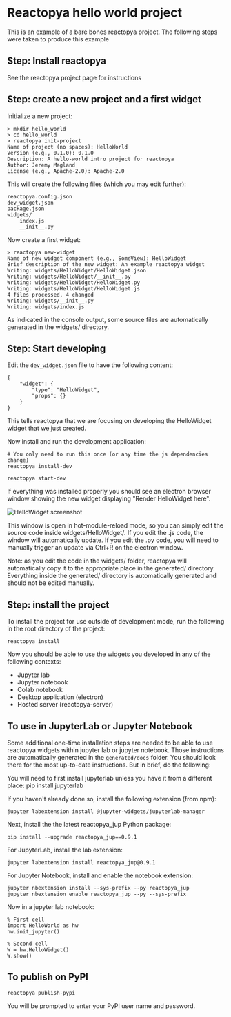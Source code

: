 # Reactopya hello world project

This is an example of a bare bones reactopya project. The following steps were taken to produce this example

## Step: Install reactopya

See the reactopya project page for instructions

## Step: create a new project and a first widget

Initialize a new project:

```
> mkdir hello_world
> cd hello_world
> reactopya init-project
Name of project (no spaces): HelloWorld
Version (e.g., 0.1.0): 0.1.0
Description: A hello-world intro project for reactopya
Author: Jeremy Magland
License (e.g., Apache-2.0): Apache-2.0 
```

This will create the following files (which you may edit further):

```
reactopya.config.json
dev_widget.json
package.json
widgets/
    index.js
    __init__.py
```

Now create a first widget:

```
> reactopya new-widget
Name of new widget component (e.g., SomeView): HelloWidget
Brief description of the new widget: An example reactopya widget  
Writing: widgets/HelloWidget/HelloWidget.json
Writing: widgets/HelloWidget/__init__.py
Writing: widgets/HelloWidget/HelloWidget.py
Writing: widgets/HelloWidget/HelloWidget.js
4 files processed, 4 changed
Writing: widgets/__init__.py
Writing: widgets/index.js
```

As indicated in the console output, some source files are automatically generated in the widgets/ directory.

## Step: Start developing

Edit the `dev_widget.json` file to have the following content:

```
{
    "widget": { 
        "type": "HelloWidget",
        "props": {}
    }
}
```

This tells reactopya that we are focusing on developing the HelloWidget widget that we just created.

Now install and run the development application:

```
# You only need to run this once (or any time the js dependencies change)
reactopya install-dev
```

```
reactopya start-dev
```

If everything was installed properly you should see an electron browser window showing the new widget displaying "Render HelloWidget here".

![HelloWidget screenshot](./dev-helloworld.png)

This window is open in hot-module-reload mode, so you can simply edit the source code inside widgets/HelloWidget/. If you edit the .js code, the window will automatically update. If you edit the .py code, you will need to manually trigger an update via Ctrl+R on the electron window.

Note: as you edit the code in the widgets/ folder, reactopya will automatically copy it to the appropriate place in the generated/ directory. Everything inside the generated/ directory is automatically generated and should not be edited manually.

## Step: install the project

To install the project for use outside of development mode, run the following in the root directory of the project:

```
reactopya install
```

Now you should be able to use the widgets you developed in any of the following contexts:

* Jupyter lab
* Jupyter notebook
* Colab notebook
* Desktop application (electron)
* Hosted server (reactopya-server)

## To use in JupyterLab or Jupyter Notebook

Some additional one-time installation steps are needed to be able to use reactopya widgets within jupyter lab or jupyter notebook. Those instructions are automatically generated in the `generated/docs` folder. You should look there for the most up-to-date instructions. But in brief, do the following:

You will need to first install jupyterlab unless you have it from a different place: pip install jupyterlab

If you haven't already done so, install the  following extension (from npm):

```
jupyter labextension install @jupyter-widgets/jupyterlab-manager
```

Next, install the the latest reactopya_jup Python package:

```
pip install --upgrade reactopya_jup==0.9.1
```

For JupyterLab, install the lab extension:

```
jupyter labextension install reactopya_jup@0.9.1
```

For Jupyter Notebook, install and enable the notebook extension:

```
jupyter nbextension install --sys-prefix --py reactopya_jup
jupyter nbextension enable reactopya_jup --py --sys-prefix
```

Now in a jupyter lab notebook:

```
% First cell 
import HelloWorld as hw
hw.init_jupyter()

% Second cell
W = hw.HelloWidget()
W.show()
```

## To publish on PyPI

```
reactopya publish-pypi
```

You will be prompted to enter your PyPI user name and password.